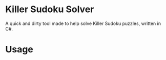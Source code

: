 # Killer Sudoku Solver
A quick and dirty tool made to help solve Killer Sudoku puzzles, written in C#.

# Usage
